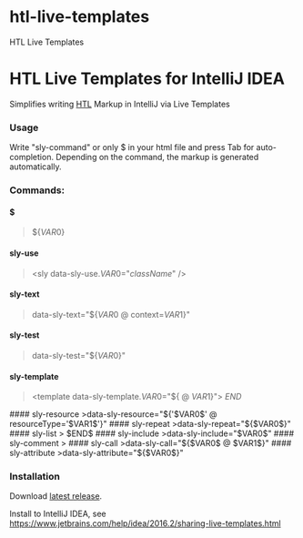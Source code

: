 # htl-live-templates
HTL Live Templates

# HTL Live Templates for IntelliJ IDEA

Simplifies writing [HTL](https://docs.adobe.com/docs/en/htl/docs/getting-started.html) Markup in IntelliJ via Live Templates

### Usage
Write "sly-command" or only $ in your html file and press Tab for auto-completion.
Depending on the command, the markup is generated automatically.

### Commands:
#### $
>${$VAR0$}
#### sly-use
><sly data-sly-use.$VAR0$="$className$" />
#### sly-text
>data-sly-text="${$VAR0$ @ context=$VAR1$}"
#### sly-test
>data-sly-test="${$VAR0$}"
#### sly-template
><template data-sly-template.$VAR0$="${ @ $VAR1$}">
    $END$
</template>
#### sly-resource
>data-sly-resource="${'$VAR0$' @ resourceType='$VAR1$'}"
#### sly-repeat
>data-sly-repeat="${$VAR0$}"
#### sly-list
> <sly data-sly-list.$VAR0$="${$VAR1$}">
 $END$
 </sly>
 #### sly-include
 >data-sly-include="$VAR0$"
 #### sly-comment
 ><!--/* $VAR0$ */-->
 #### sly-call
 >data-sly-call="${$VAR0$ @ $VAR1$}"
 #### sly-attribute
 >data-sly-attribute="${$VAR0$}"

### Installation

Download [latest release](https://github.com/pmannel/htl-live-templates/releases).

Install to IntelliJ IDEA, see https://www.jetbrains.com/help/idea/2016.2/sharing-live-templates.html
